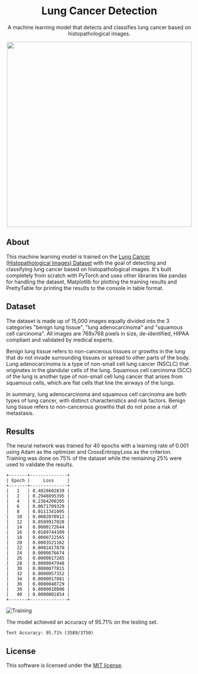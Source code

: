 <h1 align="center">Lung Cancer Detection</h1>

<p align="center">A machine learning model that detects and classifies lung cancer based on histopathological images.</p>

<p align="center"><img src="https://github.com/user-attachments/assets/781790f3-a425-4057-9d8a-a36d6473aa16" width="500"></p>

## About

This machine learning model is trained on the [Lung Cancer (Histopathological Images) Dataset](https://www.kaggle.com/datasets/rm1000/lung-cancer-histopathological-images) with the goal of detecting and classifying lung cancer based on histopathological images. It's built completely from scratch with PyTorch and uses other libraries like pandas for handling the dataset, Matplotlib for plotting the training results and PrettyTable for printing the results to the console in table format.

## Dataset

The dataset is made up of 15,000 images equally divided into the 3 categories "benign lung tissue", "lung adenocarcinoma" and "squamous cell carcinoma". All images are 768x768 pixels in size, de-identified, HIPAA compliant and validated by medical experts.

Benign lung tissue refers to non-cancerous tissues or growths in the lung that do not invade surrounding tissues or spread to other parts of the body.
Lung adenocarcinoma is a type of non-small cell lung cancer (NSCLC) that originates in the glandular cells of the lung.
Squamous cell carcinoma (SCC) of the lung is another type of non-small cell lung cancer that arises from squamous cells, which are flat cells that line the airways of the lungs.

In summary, lung adenocarcinoma and squamous cell carcinoma are both types of lung cancer, with distinct characteristics and risk factors. Benign lung tissue refers to non-cancerous growths that do not pose a risk of metastasis.

## Results

The neural network was trained for 40 epochs with a learning rate of 0.001 using Adam as the optimizer and CrossEntropyLoss as the criterion. Training was done on 75% of the dataset while the remaining 25% were used to validate the results.

```
+-------+--------------+
| Epoch |     Loss     |
+-------+--------------+
|   1   | 0.4028602839 |
|   2   | 0.2948895395 |
|   4   | 0.2364200205 |
|   6   | 0.0671709329 |
|   8   | 0.0111341095 |
|   10  | 0.0002070912 |
|   12  | 0.0509917028 |
|   14  | 0.0000172644 |
|   16  | 0.0189744309 |
|   18  | 0.0000722565 |
|   20  | 0.0003521162 |
|   22  | 0.0002417870 |
|   24  | 0.0000676674 |
|   26  | 0.0000017285 |
|   28  | 0.0000047948 |
|   30  | 0.0000077815 |
|   32  | 0.0000057352 |
|   34  | 0.0000017881 |
|   36  | 0.0000040729 |
|   38  | 0.0000010000 |
|   40  | 0.0000001854 |
+-------+--------------+
```

![Training](https://github.com/user-attachments/assets/b776dbee-047e-4631-bff1-9f0735a28a91)

The model achieved an accuracy of 95.71% on the testing set.

```
Test Accuracy: 95.71% (3589/3750)
```

## License

This software is licensed under the [MIT license](LICENSE).
